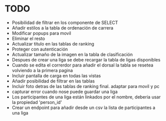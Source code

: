# TODO

- Posibilidad de filtrar en los componente de SELECT
- Añadir estilos a la tabla de ordenación de carrera
- Modificar popups para movil
- Eliminar el resto
- Actualizar titulo en las tablas de ranking
- Proteger con autenticación
- Actualizar tamaño de la imagen en la tabla de clasificación
- Despues de crear una liga se debe recargar la tabla de ligas disponibles
- Cuando se edita el correrdor para añadir el dorsal la tabla se resetea volviendo a la primera pagina
- Incluir pantalla de carga en todas las vistas
- Añadir posibilidad de filtrar en las tablas
- Incluir foto detras de las tablas de ranking final. adaptar para movil y pc
- capturar error cuando nose puede guardar una liga
- Los participantes de una liga están linkados por el nombre, deberia usar la propiedad 'person_id'
- Crear un endpoint para añadir desde un csv la lista de participantes a una liga
